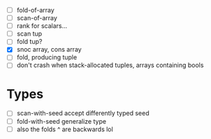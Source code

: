 - [ ] fold-of-array
- [ ] scan-of-array
- [ ] rank for scalars...
- [ ] scan tup
- [ ] fold tup?
- [x] snoc array, cons array
- [ ] fold, producing tuple
- [ ] don't crash when stack-allocated tuples, arrays containing bools
# Types
- [ ] scan-with-seed accept differently typed seed
- [ ] fold-with-seed generalize type
- [ ] also the folds ^ are backwards lol
